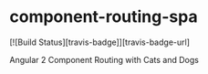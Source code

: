 # component-routing-spa
[![Build Status][travis-badge]][travis-badge-url]

Angular 2 Component Routing with Cats and Dogs
